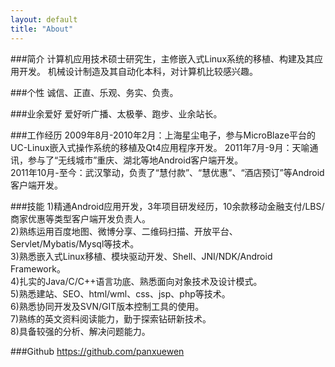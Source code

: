 ```yaml
---
layout: default
title: "About"
---
```

###简介
计算机应用技术硕士研究生，主修嵌入式Linux系统的移植、构建及其应用开发。
机械设计制造及其自动化本科，对计算机比较感兴趣。

###个性
诚信、正直、乐观、务实、负责。  

###业余爱好
爱好听广播、太极拳、跑步、业余站长。

###工作经历
2009年8月-2010年2月：上海星尘电子，参与MicroBlaze平台的UC-Linux嵌入式操作系统的移植及Qt4应用程序开发。 
2011年7月-9月：天喻通讯，参与了“无线城市”重庆、湖北等地Android客户端开发。  
2011年10月-至今：武汉擎动，负责了“慧付款”、“慧优惠”、“酒店预订”等Android客户端开发。

###技能
1)精通Android应用开发，3年项目研发经历，10余款移动金融支付/LBS/商家优惠等类型客户端开发负责人。  
2)熟练运用百度地图、微博分享、二维码扫描、开放平台、Servlet/Mybatis/Mysql等技术。  
3)熟悉嵌入式Linux移植、模块驱动开发、Shell、JNI/NDK/Android Framework。  
4)扎实的Java/C/C++语言功底、熟悉面向对象技术及设计模式。  
5)熟悉建站、SEO、html/wml、css、jsp、php等技术。  
6)熟悉协同开发及SVN/GIT版本控制工具的使用。  
7)熟练的英文资料阅读能力，勤于探索钻研新技术。  
8)具备较强的分析、解决问题能力。

###Github
<https://github.com/panxuewen>
